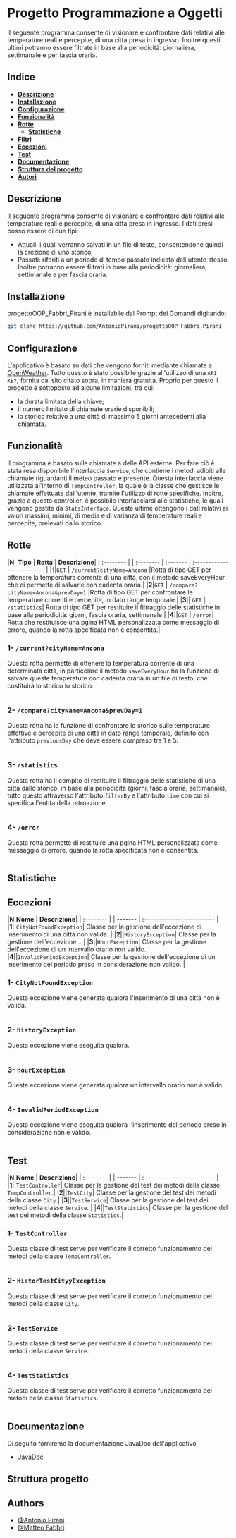 #   **Progetto Programmazione a Oggetti**

Il seguente programma consente di visionare e confrontare dati relativi alle temperature reali e percepite, di una città presa in ingresso. Inoltre questi ultimi potranno essere filtrate in base alla periodicità: giornaliera, settimanale e per fascia oraria.

## **Indice**
- **[Descrizione](https://linktodocumentation)**
- **[Installazione](https://linktodocumentation)**
- **[Configurazione](https://linktodocumentation)**
- **[Funzionalità](https://linktodocumentation)**
- **[Rotte](https://linktodocumentation)**
    - **[Statistiche](https://linktodocumentation)**
- **[Filtri](https://linktodocumentation)**
- **[Eccezioni](https://linktodocumentation)**
- **[Test](https://linktodocumentation)**
- **[Documentazione](https://linktodocumentation)**
- **[Struttura del progetto](https://linktodocumentation)**
- **[Autori](https://linktodocumentation)**

## **Descrizione**

Il seguente programma consente di visionare e confrontare dati relativi alle temperature reali e percepite, di una città presa in ingresso. I dati presi posso essere di due tipi:
- Attuali: i quali verranno salvati in un file di testo, consentendone quindi la crezione di uno storico;
- Passati: riferiti a un periodo di tempo passato indicato dall'utente stesso.
Inoltre potranno essere filtrati in base alla periodicità: giornaliera, settimanale e per fascia oraria.

## **Installazione**

progettoOOP_Fabbri_Pirani è installabile dal Prompt dei Comandi digitando:

```bash
git clone https://github.com/AntonioPirani/progettoOOP_Fabbri_Pirani
```

## **Configurazione**

L'applicativo è basato su dati che vengono forniti mediante chiamate a [OpenWeather](https://openweathermap.org/). Tutto questo è stato possibile grazie all'utilizzo di una `API KEY`, fornita dal sito citato sopra, in maniera gratuita. Proprio per questo il progetto è sottoposto ad alcune limitazioni, tra cui:
- la durata limitata della chiave;
- il numero limitato di chiamate orarie disponibili;
- lo storico relativo a una città di massimo 5 giorni antecedenti alla chiamata.

## **Funzionalità**

Il programma è basato sulle chiamate a delle API esterne. Per fare ciò è stata resa disponibile l'interfaccia `Service`, che contiene i metodi adibiti alle chiamate riguardanti il meteo passato e presente. Questa interfaccia viene utilizzata al'interno di `TempController`, la quale è la classe che gestisce le chiamate effettuate dall'utente, tramite l'utilizzo di rotte specifiche. Inoltre, grazie a questo controller, è possibile interfacciarsi alle statistiche, le quali vengono gestite da `StatsInterface`. Queste ultime ottengono i dati relativi ai valori massimi, minimi, di media e di varianza di temperature reali e percepite, prelevati dallo storico.

## **Rotte**

|**N**| **Tipo** | **Rotta**     | **Descrizione**|
| :-------- | | :-------- | :------- | :------------------------- |
|**1**|`GET` | `/current?cityName=Ancona` |Rotta di tipo GET per ottenere la temperatura corrente di una città, con il metodo saveEveryHour che ci permette di salvarle con cadenta oraria.|
|**2**|`GET` | `/compare?cityName=Ancona&prevDay=1` |Rotta di tipo GET per confrontare le temperature correnti e percepite, in dato range temporale.|
|**3**|| `GET` | `/statistics`| Rotta di tipo GET per restituire il filtraggio delle statistiche in base alla periodicità: giorni, fascia oraria, settimanale.|
|**4**||`GET` | `/error`| Rotta che restituisce una pgina HTML personalizzata come messaggio di errore, quando la rotta specificata non è consentita.|

### **1-** `/current?cityName=Ancona`
Questa rotta permette di ottenere la temperatura corrente di una determinata città, in particolare il metodo `saveEveryHour` ha la funzione di salvare queste temperature con cadenta oraria in un file di testo, che costituirà lo storico lo storico.
```bash
```

### **2-** `/compare?cityName=Ancona&prevDay=1`
Questa rotta ha la funzione di confrontare lo storico sulle temperature effettive e percepite di una città in dato range temporale, definito con l'attributo `previousDay` che deve essere compreso tra 1 e 5.
```bash
```

### **3-** `/statistics`
Questa rotta ha il compito di restituire il filtraggio delle statistiche di una città dallo storico, in base alla periodicità (giorni, fascia oraria, settimanale), tutto questo attraverso l'attributo `filterBy` e l'attributo `time` con cui si specifica l'entita della retroazione.
```bash
```

### **4-** `/error`
Questa rotta permette di restituire una pgina HTML personalizzata come messaggio di errore, quando la rotta specificata non è consentita.
```bash
```

## **Statistiche**

## **Eccezioni**

|**N**|**Nome**     | **Descrizione**|
| :-------- | |:------- | :------------------------- |
|**1**||`CityNotFoundException`| Classe per la gestione dell'eccezione di inserimento di una città non valida. |
|**2**||`HistoryException`| Classe per la gestione dell'eccezione... |
|**3**||`HourException`| Classe per la gestione dell'eccezione di un intervallo orario non valido.  |
|**4**||`InvalidPeriodException`| Classe per la gestione dell'eccezione di un inserimento del periodo preso in considerazione non valido. |

### **1-** `CityNotFoundException`
Questa eccezione viene generata qualora l'inserimento di una città non è valida.
```bash
```

### **2-** `HistoryException`
Questa eccezione viene eseguita qualora.
```bash
```

### **3-** `HourException`
Questa eccezione viene generata qualora un intervallo orario non è valido.
```bash
```

### **4-** `InvalidPeriodException`
Questa eccezione viene eseguita qualora l'inserimento del periodo preso in considerazione non è valido.
```bash
```

## **Test**

|**N**|**Nome**     | **Descrizione**|
| :-------- | |:------- | :------------------------- |
|**1**||`TestController`| Classe per la gestione del test dei metodi della classe `TempController`.|
|**2**||`TestCity`| Classe per la gestione del test dei metodi della classe `City`.|
|**3**||`TestService`| Classe per la gestione del test dei metodi della classe `Service`. |
|**4**||`TestStatistics`| Classe per la gestione del test dei metodi della classe `Statistics`.|

### **1-** `TestController`
Questa classe di test serve per verificare il corretto funzionamento dei metodi della classe `TempController`.
```bash
```

### **2-** `HistorTestCityyException`
Questa classe di test serve per verificare il corretto funzionamento dei metodi della classe `City`.
```bash
```

### **3-** `TestService`
Questa classe di test serve per verificare il corretto funzionamento dei metodi della classe `Service`.
```bash
```

### **4-** `TestStatistics`
Questa classe di test serve per verificare il corretto funzionamento dei metodi della classe `Statistics`.
```bash
```

## **Documentazione**

Di seguito forniremo la documentazione JavaDoc dell'applicativo

- [JavaDoc](https://linktodocumentation)

## **Struttura progetto**

## **Authors**

- [@Antonio Pirani ](https://www.github.com/octokatherine)
- [@Matteo Fabbri](https://www.github.com/octokatherine)




